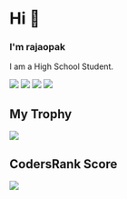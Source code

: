 # Hi 👋
### I'm rajaopak
I am a High School Student.

![](https://raw.githubusercontent.com/RAJAOPAK/github-stats/master/generated/overview.svg#gh-dark-mode-only)
![](https://raw.githubusercontent.com/RAJAOPAK/github-stats/master/generated/overview.svg#gh-light-mode-only)
![](https://raw.githubusercontent.com/RAJAOPAK/github-stats/master/generated/languages.svg#gh-dark-mode-only)
![](https://raw.githubusercontent.com/RAJAOPAK/github-stats/master/generated/languages.svg#gh-light-mode-only)

## My Trophy
![]([https://github-profile-trophy.vercel.app/?username=rajopak&theme=discord](https://github-profile-trophy.vercel.app/?username=rajaopak))

## CodersRank Score
[![](https://cr-ss-service.azurewebsites.net/api/ScreenShot?widget=summary&username=rajopak)](https://profile.codersrank.io/user/rajopak)
